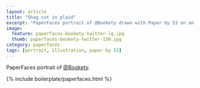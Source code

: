 ```yaml
---
layout: article
title: "Shag cut in plaid"
excerpt: "PaperFaces portrait of @Bookety drawn with Paper by 53 on an iPad."
image: 
  feature: paperfaces-bookety-twitter-lg.jpg
  thumb: paperfaces-bookety-twitter-150.jpg
category: paperfaces
tags: [portrait, illustration, paper by 53]
---
```


PaperFaces portrait of [@Bookety](http://twitter.com/Bookety).

{% include boilerplate/paperfaces.html %}